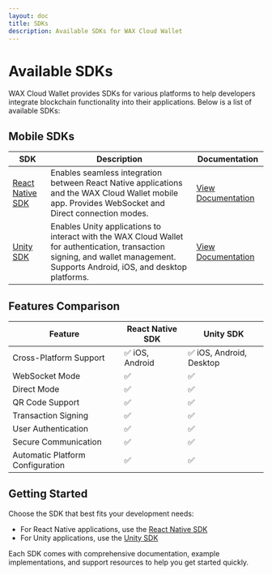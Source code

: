 ```yaml
---
layout: doc
title: SDKs
description: Available SDKs for WAX Cloud Wallet
---
```


# Available SDKs

WAX Cloud Wallet provides SDKs for various platforms to help developers integrate blockchain functionality into their applications. Below is a list of available SDKs:

## Mobile SDKs

| SDK | Description | Documentation |
|-----|-------------|---------------|
| [React Native SDK](./react-native) | Enables seamless integration between React Native applications and the WAX Cloud Wallet mobile app. Provides WebSocket and Direct connection modes. | [View Documentation](./react-native) |
| [Unity SDK](./unity) | Enables Unity applications to interact with the WAX Cloud Wallet for authentication, transaction signing, and wallet management. Supports Android, iOS, and desktop platforms. | [View Documentation](./unity) |

## Features Comparison

| Feature | React Native SDK | Unity SDK |
|---------|-----------------|-----------|
| Cross-Platform Support | ✅ iOS, Android | ✅ iOS, Android, Desktop |
| WebSocket Mode | ✅ | ✅ |
| Direct Mode | ✅ | ✅ |
| QR Code Support | ✅ | ✅ |
| Transaction Signing | ✅ | ✅ |
| User Authentication | ✅ | ✅ |
| Secure Communication | ✅ | ✅ |
| Automatic Platform Configuration | ✅ | ✅ |

## Getting Started

Choose the SDK that best fits your development needs:

- For React Native applications, use the [React Native SDK](./react-native)
- For Unity applications, use the [Unity SDK](./unity)

Each SDK comes with comprehensive documentation, example implementations, and support resources to help you get started quickly.
